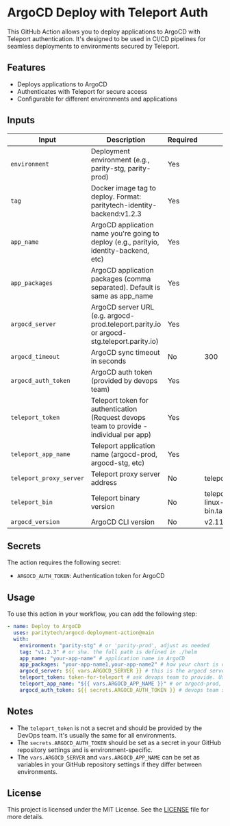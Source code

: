 # ArgoCD Deploy with Teleport Auth

This GitHub Action allows you to deploy applications to ArgoCD with Teleport authentication. It's designed to be used in CI/CD pipelines for seamless deployments to environments secured by Teleport.

## Features

- Deploys applications to ArgoCD
- Authenticates with Teleport for secure access
- Configurable for different environments and applications

## Inputs

| Input                   | Description                                                                              | Required | Default                                 |
| ----------------------- | ---------------------------------------------------------------------------------------- | -------- | --------------------------------------- |
| `environment`           | Deployment environment (e.g., parity-stg, parity-prod)                                   | Yes      |                                         |
| `tag`                   | Docker image tag to deploy. Format: paritytech-identity-backend:v1.2.3                   | Yes      |                                         |
| `app_name`              | ArgoCD application name you're going to deploy (e.g., parityio, identity-backend, etc)   | Yes      |                                         |
| `app_packages`          | ArgoCD application packages (comma separated). Default is same as app_name               | Yes      |                                         |
| `argocd_server`         | ArgoCD server URL (e.g. argocd-prod.teleport.parity.io or argocd-stg.teleport.parity.io) | Yes      |                                         |
| `argocd_timeout`        | ArgoCD sync timeout in seconds                                                           | No       | 300                                     |
| `argocd_auth_token`     | ArgoCD auth token (provided by devops team)                                              | Yes      |                                         |
| `teleport_token`        | Teleport token for authentication (Request devops team to provide - individual per app)  | Yes      |                                         |
| `teleport_app_name`     | Teleport application name (argocd-prod, argocd-stg, etc)                                 | Yes      |                                         |
| `teleport_proxy_server` | Teleport proxy server address                                                            | No       | teleport.parity.io:443                  |
| `teleport_bin`          | Teleport binary version                                                                  | No       | teleport-v16.0.3-linux-amd64-bin.tar.gz |
| `argocd_version`        | ArgoCD CLI version                                                                       | No       | v2.11.4                                 |

## Secrets

The action requires the following secret:

- `ARGOCD_AUTH_TOKEN`: Authentication token for ArgoCD

## Usage

To use this action in your workflow, you can add the following step:

```yaml
- name: Deploy to ArgoCD
  uses: paritytech/argocd-deployment-action@main
  with:
    environment: "parity-stg" # or 'parity-prod', adjust as needed
    tag: "v1.2.3" # or sha. the full path is defined in ./helm
    app_name: "your-app-name" # application name in ArgoCD
    app_packages: "your-app-name1,your-app-name2" # how your chart is called, could be several apps
    argocd_server: ${{ vars.ARGOCD_SERVER }} # this is the argocd server, different per env
    teleport_token: token-for-teleport # ask devops team to provide. Usually the same for all envs.
    teleport_app_name: "${{ vars.ARGOCD_APP_NAME }}" # or argocd-prod, argocd-stg, argocd-chains etc, depending where you app is deployed
    argocd_auth_token: ${{ secrets.ARGOCD_AUTH_TOKEN }} # devops team should provide this & set as secret in github (env specific)
```

## Notes

- The `teleport_token` is not a secret and should be provided by the DevOps team. It's usually the same for all environments.
- The `secrets.ARGOCD_AUTH_TOKEN` should be set as a secret in your GitHub repository settings and is environment-specific.
- The `vars.ARGOCD_SERVER` and `vars.ARGOCD_APP_NAME` can be set as variables in your GitHub repository settings if they differ between environments.

## License

This project is licensed under the MIT License. See the [LICENSE](LICENSE) file for more details.
